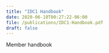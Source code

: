 ```yaml
---
title: "IDC1 Handbook"
date: 2020-06-10T00:27:22-06:00
file: /publications/IDC1-Handbook.pdf
draft: false
---
```


Member handbook

